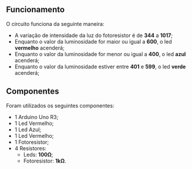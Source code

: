 ## Funcionamento

O circuito funciona da seguinte maneira:

- A variação de intensidade da luz do fotoresistor é de **344** a **1017**;
- Enquanto o valor da luminosidade for maior ou igual a **600**, o led **vermelho** acenderá;
- Enquanto o valor da luminosidade for menor ou igual a **400**, o led **azul** acenderá;
- Enquanto o valor da luminosidade estiver entre **401** e **599**, o led **verde** acenderá;

## Componentes

Foram utilizados os seguintes componentes:

- 1 Arduino Uno R3;
- 1 Led Vermelho;
- 1 Led Azul;
- 1 Led Vermelho;
- 1 Fotoresistor;
- 4 Resistores:
  - Leds: **100Ω**;
  - Fotoresistor: **1kΩ**.
